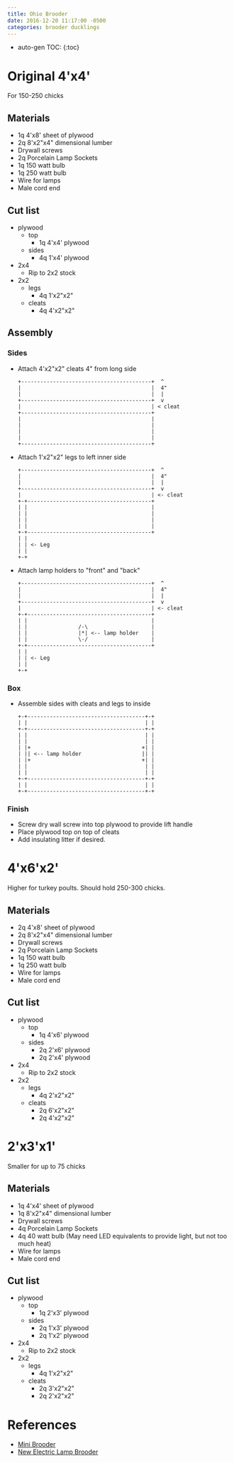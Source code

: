 ```yaml
---
title: Ohio Brooder
date: 2016-12-20 11:17:00 -0500
categories: brooder ducklings
---
```

* auto-gen TOC:
{:toc}

# Original 4'x4'

For 150-250 chicks

## Materials

* 1q 4'x8' sheet of plywood
* 2q 8'x2"x4" dimensional lumber
* Drywall screws
* 2q Porcelain Lamp Sockets
* 1q 150 watt bulb
* 1q 250 watt bulb
* Wire for lamps
* Male cord end

## Cut list
* plywood
  * top
    * 1q 4'x4' plywood
  * sides
    * 4q 1'x4' plywood
* 2x4
  * Rip to 2x2 stock
* 2x2
  * legs
    * 4q 1'x2"x2" 
  * cleats
    * 4q 4'x2"x2"

## Assembly

### Sides

* Attach 4'x2"x2" cleats 4" from long side

      +-----------------------------------------+  ^
      |                                         |  4"
      |                                         |  |
      +-----------------------------------------+  v
      |                                         | < cleat
      +-----------------------------------------+
      |                                         |
      |                                         |
      |                                         |
      |                                         |
      +-----------------------------------------+
* Attach 1'x2"x2" legs to left inner side

      +-----------------------------------------+  ^
      |                                         |  4"
      |                                         |  |
      +-----------------------------------------+  v
      |                                         | <- cleat
      +-+---------------------------------------+
      | |                                       |
      | |                                       |
      | |                                       |
      | |                                       |
      +-+---------------------------------------+
      | |
      | | <- Leg
      | |
      +-+

* Attach lamp holders to "front" and "back"

      +-----------------------------------------+  ^
      |                                         |  4"
      |                                         |  |
      +-----------------------------------------+  v
      |                                         | <- cleat
      +-+---------------------------------------+
      | |                                       |
      | |                /-\                    |
      | |                |*| <-- lamp holder    |
      | |                \-/                    |
      +-+---------------------------------------+
      | |
      | | <- Leg
      | |
      +-+

### Box

* Assemble sides with cleats and legs to inside

      +-+-------------------------------------+-+
      | |                                     | |
      +-+-------------------------------------+-+
      | |                                     | |
      | |                                     | |
      | |+                                   +| |
      | || <-- lamp holder                   || |
      | |+                                   +| |
      | |                                     | |
      | |                                     | |
      +-+-------------------------------------+-+
      | |                                     | |
      +-+-------------------------------------+-+

### Finish
* Screw dry wall screw into top plywood to provide lift handle
* Place plywood top on top of cleats
* Add insulating litter if desired.

# 4'x6'x2' 

Higher for turkey poults.  Should hold 250-300 chicks.

## Materials

* 2q 4'x8' sheet of plywood
* 2q 8'x2"x4" dimensional lumber
* Drywall screws
* 2q Porcelain Lamp Sockets
* 1q 150 watt bulb
* 1q 250 watt bulb
* Wire for lamps
* Male cord end

## Cut list
* plywood
  * top
    * 1q 4'x6' plywood
  * sides
    * 2q 2'x6' plywood
    * 2q 2'x4' plywood
* 2x4
  * Rip to 2x2 stock
* 2x2
  * legs
    * 4q 2'x2"x2" 
  * cleats
    * 2q 6'x2"x2"
    * 2q 4'x2"x2"

# 2'x3'x1' 

Smaller for up to 75 chicks

## Materials

* 1q 4'x4' sheet of plywood
* 1q 8'x2"x4" dimensional lumber
* Drywall screws
* 4q Porcelain Lamp Sockets
* 4q 40 watt bulb (May need LED equivalents to provide light, but not too much heat)
* Wire for lamps
* Male cord end

## Cut list
* plywood
  * top
    * 1q 2'x3' plywood
  * sides
    * 2q 1'x3' plywood
    * 2q 1'x2' plywood
* 2x4
  * Rip to 2x2 stock
* 2x2
  * legs
    * 4q 1'x2"x2" 
  * cleats
    * 2q 3'x2"x2"
    * 2q 2'x2"x2"

# References
  - [Mini Brooder](http://urban-agrarian.blogspot.com/2007/02/mini-ohio-boooder.html)
  - [New Electric Lamp Brooder](https://web.extension.illinois.edu/hkmw/downloads/46524.pdf)
